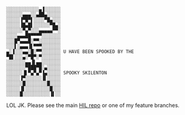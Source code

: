 ```
░░░░░░░░░░░░▄▐░░░░░░
░░░░░░▄▄▄░░▄██▄░░░░░
░░░░░▐▀█▀▌░░░░▀█▄░░░
░░░░░▐█▄█▌░░░░░░▀█▄░
░░░░░░▀▄▀░░░▄▄▄▄▄▀▀░
░░░░▄▄▄██▀▀▀▀░░░░░░░
░░░█▀▄▄▄█░▀▀░░░░░░░░
░░░▌░▄▄▄▐▌▀▀▀░░░░░░░
▄░▐░░░▄▄░█░▀▀░░░░░░░ U HAVE BEEN SPOOKED BY THE
▀█▌░░░▄░▀█▀░▀░░░░░░░
░░░░░░░▄▄▐▌▄▄░░░░░░░
░░░░░░░▀███▀█░▄░░░░░
░░░░░░▐▌▀▄▀▄▀▐▄░░░░░ SPOOKY SKILENTON
░░░░░▐▀░░░░░░▐▌░░░░░
░░░░░░█░░░░░░░░█░░░░
░░░░░▐▌░░░░░░░░░█░░░
░░░░░█░░░░░░░░░░▐▌░░ 
```
LOL JK. Please see the main [HIL repo](https://github.com/cci-moc/hil) or one of my feature branches.

